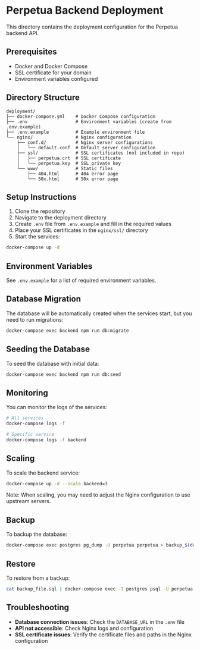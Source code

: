 # Perpetua Backend Deployment

This directory contains the deployment configuration for the Perpetua backend API.

## Prerequisites

- Docker and Docker Compose
- SSL certificate for your domain
- Environment variables configured

## Directory Structure

```
deployment/
├── docker-compose.yml    # Docker Compose configuration
├── .env                  # Environment variables (create from .env.example)
├── .env.example          # Example environment file
└── nginx/                # Nginx configuration
    ├── conf.d/           # Nginx server configurations
    │   └── default.conf  # Default server configuration
    ├── ssl/              # SSL certificates (not included in repo)
    │   ├── perpetua.crt  # SSL certificate
    │   └── perpetua.key  # SSL private key
    └── www/              # Static files
        ├── 404.html      # 404 error page
        └── 50x.html      # 50x error page
```

## Setup Instructions

1. Clone the repository
2. Navigate to the deployment directory
3. Create `.env` file from `.env.example` and fill in the required values
4. Place your SSL certificates in the `nginx/ssl/` directory
5. Start the services:

```bash
docker-compose up -d
```

## Environment Variables

See `.env.example` for a list of required environment variables.

## Database Migration

The database will be automatically created when the services start, but you need to run migrations:

```bash
docker-compose exec backend npm run db:migrate
```

## Seeding the Database

To seed the database with initial data:

```bash
docker-compose exec backend npm run db:seed
```

## Monitoring

You can monitor the logs of the services:

```bash
# All services
docker-compose logs -f

# Specific service
docker-compose logs -f backend
```

## Scaling

To scale the backend service:

```bash
docker-compose up -d --scale backend=3
```

Note: When scaling, you may need to adjust the Nginx configuration to use upstream servers.

## Backup

To backup the database:

```bash
docker-compose exec postgres pg_dump -U perpetua perpetua > backup_$(date +%Y%m%d).sql
```

## Restore

To restore from a backup:

```bash
cat backup_file.sql | docker-compose exec -T postgres psql -U perpetua perpetua
```

## Troubleshooting

- **Database connection issues**: Check the `DATABASE_URL` in the `.env` file
- **API not accessible**: Check Nginx logs and configuration
- **SSL certificate issues**: Verify the certificate files and paths in the Nginx configuration 